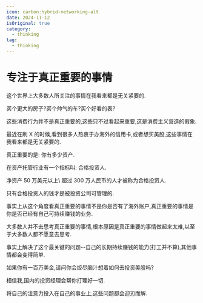 ```yaml
---
icon: carbon:hybrid-networking-alt
date: 2024-11-12
isOriginal: true
category:
  - thinking
tag:
  - thinking
---
```


# 专注于真正重要的事情

这个世界上大多数人所关注的事情在我看来都是无关紧要的.

买个更大的房子?买个帅气的车?买个好看的表?

这些消费行为并不是真正重要的,这些只不过看起来重要,这是消费主义营造的假象.

<!-- more -->

最近在刷 X 的时候,看到很多人热衷于办海外的信用卡,或者想买美股,这些事情在我看来都是无关紧要的.

真正重要的是: 你有多少资产.

在资产托管行业有一个指标叫: 合格投资人.

净资产 50 万美元以上\ 超过 300 万人民币的人才被称为合格投资人.

只有合格投资人的钱才是被投资公司可管理的.

事实上从这个角度看真正重要的事情不是你是否有了海外账户,真正重要的事情是你是否已经有自己可持续赚钱的业务.

大多数人并不去思考真正重要的事情,根本原因是真正重要的事情做起来太难,以至于大多数人都不愿意去思考.

事实上解决了这个最关键的问题--自己的长期持续赚钱的能力(打工并不算),其他事情都会变得简单.

如果你有一百万美金,请问你会绞尽脑汁想着如何去投资美股吗?

相信我,国内的投资经理会帮你打理好一切.

将自己的注意力投入在自己的事业上,这些问题都会迎刃而解.
